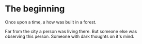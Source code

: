 # The beginning

Once upon a time, a how was built in a forest.

Far from the city a person was living there. But someone else was observing this person. Someone with dark thoughts on it's mind.
